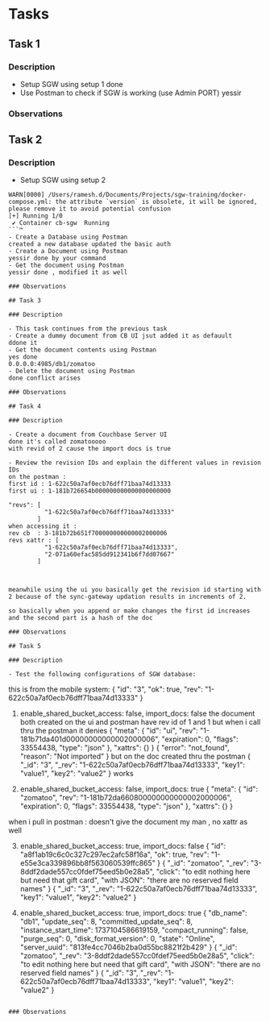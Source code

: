 # Tasks

## Task 1

### Description

- Setup SGW using setup 1
done 
- Use Postman to check if SGW is working (use Admin PORT)
yessir


### Observations

## Task 2

### Description

- Setup SGW using setup 2 
```
WARN[0000] /Users/ramesh.d/Documents/Projects/sgw-training/docker-compose.yml: the attribute `version` is obsolete, it will be ignored, please remove it to avoid potential confusion 
[+] Running 1/0
 ✔ Container cb-sgw  Running 
```™
- Create a Database using Postman
created a new database updated the basic auth
- Create a Document using Postman
yessir done by your command
- Get the document using Postman
yessir done , modified it as well

### Observations

## Task 3

### Description

- This task continues from the previous task
- Create a dummy document from CB UI jsut added it as defauult
ddone it 
- Get the document contents using Postman
yes done 
0.0.0.0:4985/db1/zomatoo
- Delete the document using Postman
done conflict arises

### Observations

## Task 4

### Description

- Create a document from Couchbase Server UI
done it's called zomatooooo
with revid of 2 cause the import docs is true 

- Review the revision IDs and explain the different values in revision IDs
on the postman : 
first id : 1-622c50a7af0ecb76dff71baa74d13333
first ui : 1-181b726654b000000000000000000000

"revs": [
          "1-622c50a7af0ecb76dff71baa74d13333"
        ]
when accessing it : 
rev cb  : 3-181b72b651f700000000000002000006
revs xattr : [
          "1-622c50a7af0ecb76dff71baa74d13333",
          "2-071a60efac585dd912341b6f7dd07667"
        ]



meanwhile using the ui you basically get the revision id starting with 2 because of the sync-gateway updation results in increments of 2.

so basically when you append or make changes the first id increases and the second part is a hash of the doc 

### Observations

## Task 5

### Description

- Test the following configurations of SGW database:

```
this is from the mobile system:
{
    "id": "3",
    "ok": true,
    "rev": "1-622c50a7af0ecb76dff71baa74d13333"
}

1. enable_shared_bucket_access: false, import_docs: false
the document both created on the ui and postman have rev id of 1 and 1 but when i call thru the postman it denies 
{
  "meta": {
    "id": "ui",
    "rev": "1-181b71da401d00000000000002000006",
    "expiration": 0,
    "flags": 33554438,
    "type": "json"
  },
  "xattrs": {}
}
{
    "error": "not_found",
    "reason": "Not imported"
}
but on the doc created thru the postman 
{
    "_id": "3",
    "_rev": "1-622c50a7af0ecb76dff71baa74d13333",
    "key1": "value1",
    "key2": "value2"
}
works 


2. enable_shared_bucket_access: false, import_docs: true
{
  "meta": {
    "id": "zomatoo",
    "rev": "1-181b72da660800000000000002000006",
    "expiration": 0,
    "flags": 33554438,
    "type": "json"
  },
  "xattrs": {}
}

when i pull in postman : 
doesn't give the document my man , no xattr as well 



3. enable_shared_bucket_access: true, import_docs: false
{
    "id": "a8f1ab19c6c0c327c297ec2afc58f16a",
    "ok": true,
    "rev": "1-e55e3ca339896bb8f563060539ffc865"
}
{
    "_id": "zomatoo",
    "_rev": "3-8ddf2dade557cc0fdef75eed5b0e28a5",
    "click": "to edit nothing here but need that gift card",
    "with JSON": "there are no reserved field names"
}
{
    "_id": "3",
    "_rev": "1-622c50a7af0ecb76dff71baa74d13333",
    "key1": "value1",
    "key2": "value2"
}


4. enable_shared_bucket_access: true, import_docs: true
{
    "db_name": "db1",
    "update_seq": 8,
    "committed_update_seq": 8,
    "instance_start_time": 1737104586619159,
    "compact_running": false,
    "purge_seq": 0,
    "disk_format_version": 0,
    "state": "Online",
    "server_uuid": "813fe4cc7046b2ba0d55bc8821f2b429"
}
{    "_id": "zomatoo",
    "_rev": "3-8ddf2dade557cc0fdef75eed5b0e28a5",
    "click": "to edit nothing here but need that gift card",
    "with JSON": "there are no reserved field names"
}
{
    "_id": "3",
    "_rev": "1-622c50a7af0ecb76dff71baa74d13333",
    "key1": "value1",
    "key2": "value2"
}

```

### Observations

